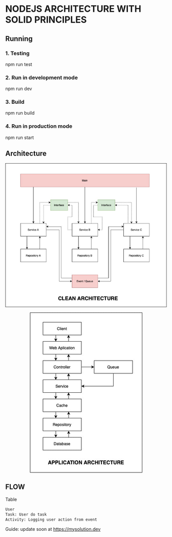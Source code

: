 # NODEJS ARCHITECTURE WITH SOLID PRINCIPLES 

## Running
### 1. Testing
npm run test

### 2. Run in development mode
npm run dev

### 3. Build
npm run build

### 4. Run in production mode
npm run start

## Architecture

<p align="center">
  <img src="docs/clean-architecture.jpg" />
</p>

<p align="center">
  <img src="docs/architecture.jpg" />
</p>

## FLOW

Table
```
User
Task: User do task
Activity: Logging user action from event
```

Guide: update soon at https://mysolution.dev 